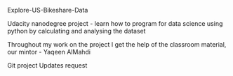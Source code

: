 Explore-US-Bikeshare-Data

Udacity nanodegree project - learn how to program for data science using python
by calculating and analysing the dataset

Throughout my work on the project I get the help of the classroom material,
our mintor - Yaqeen AlMahdi

Git project Updates request
